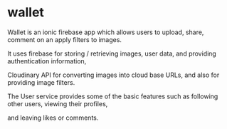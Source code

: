 # wallet

Wallet is an ionic firebase app which allows users to upload, share, comment on an apply filters to images. 

It uses firebase for storing / retrieving images, user data, and providing authentication information, 

Cloudinary API for converting images into cloud base URLs, and also for providing image filters.


The User service provides some of the basic features such as following other users, viewing their profiles,

and leaving likes or comments.
